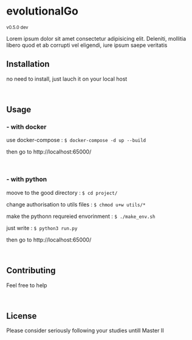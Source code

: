 <h1>evolutionalGo</h1>
<small>v0.5.0 dev</small>


<p>
    Lorem ipsum dolor sit amet consectetur adipisicing elit. Deleniti, mollitia libero quod et ab corrupti vel eligendi,
    iure ipsum saepe veritatis 
</p>
<h2>Installation</h2>
<p>no need to install, just lauch it on your local host</p>
<br>

<h2>Usage</h2>

<h3>- with docker</h3>
<p>use docker-compose : <code>$ docker-compose -d up --build</code>
</p>
<p>then go to http://localhost:65000/</p>
<br>

<h3>- with python</h3>
<p>moove to the good directory : <code>$ cd project/</code></p>
<p>change authorisation to utils files : <code>$ chmod u+w utils/*</code></p>
<p>make the pythonn requreied envorinment : <code>$ ./make_env.sh</code></p>
<p>just write : <code>$ python3 run.py</code></p>
<p>then go to http://localhost:65000/</p>
<br>


<h2>Contributing</h2>
<p>
    Feel free to help
</p>
<br>

<h2>License</h2>
<p>
    Please consider seriously following your studies untill Master II
</p>